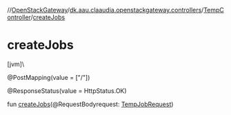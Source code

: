 //[OpenStackGateway](../../../index.md)/[dk.aau.claaudia.openstackgateway.controllers](../index.md)/[TempController](index.md)/[createJobs](create-jobs.md)

# createJobs

[jvm]\

@PostMapping(value = ["/"])

@ResponseStatus(value = HttpStatus.OK)

fun [createJobs](create-jobs.md)(@RequestBodyrequest: [TempJobRequest](../../dk.aau.claaudia.openstackgateway.models.requests/-temp-job-request/index.md))
